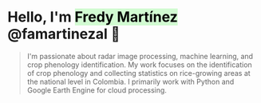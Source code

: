 # Hello, I'm <mark style="background: #BBFABBA6;">Fredy Martínez</mark> @famartinezal 👋

> I'm passionate about radar image processing, machine learning, and crop phenology identification. My work focuses on the identification of crop phenology and collecting statistics on rice-growing areas at the national level in Colombia. I primarily work with Python and Google Earth Engine for cloud processing.
